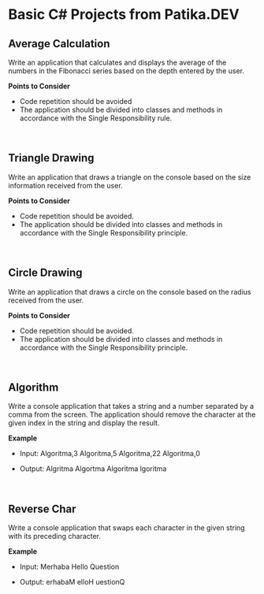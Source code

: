 # Basic C# Projects from Patika.DEV

## Average Calculation

Write an application that calculates and displays the average of the numbers in the Fibonacci series based on the depth entered by the user.

**Points to Consider**
- Code repetition should be avoided
- The application should be divided into classes and methods in accordance with the Single Responsibility rule.

<br>

## Triangle Drawing

Write an application that draws a triangle on the console based on the size information received from the user.

**Points to Consider**

- Code repetition should be avoided.
- The application should be divided into classes and methods in accordance with the Single Responsibility principle.

<br>

## Circle Drawing

Write an application that draws a circle on the console based on the radius received from the user.

**Points to Consider**

- Code repetition should be avoided.
- The application should be divided into classes and methods in accordance with the Single Responsibility principle.

<br>

## Algorithm

Write a console application that takes a string and a number separated by a comma from the screen. The application should remove the character at the given index in the string and display the result.

**Example**
- Input: Algoritma,3 Algoritma,5 Algoritma,22 Algoritma,0

- Output: Algritma Algortma Algoritma lgoritma


<br>

## Reverse Char

Write a console application that swaps each character in the given string with its preceding character.

**Example**

- Input: Merhaba Hello Question

- Output: erhabaM elloH uestionQ
